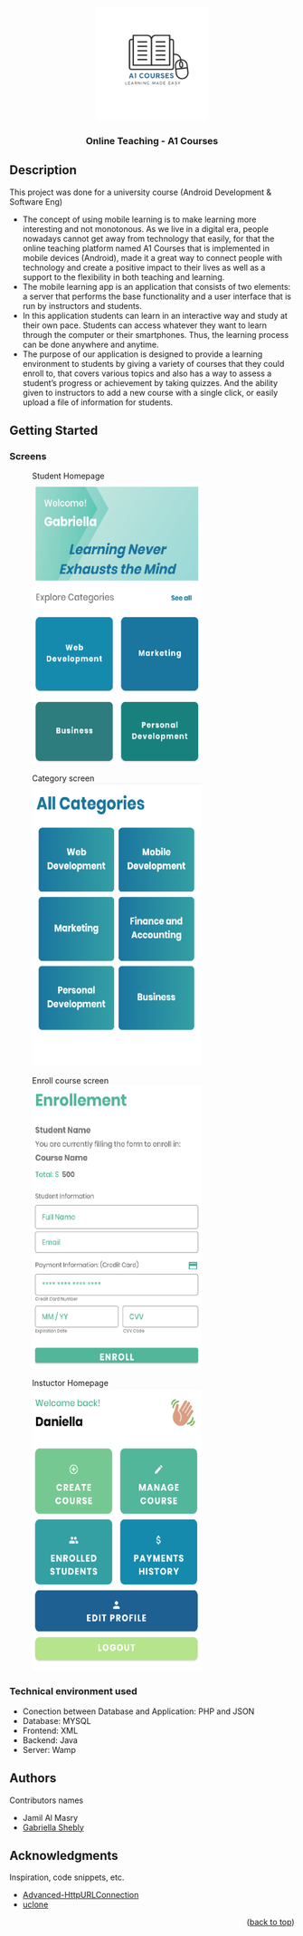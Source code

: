 <div id="top"></div>

<p align="center">
<img src="logo.png" alt="Logo" width="200" height="200">
  </a>
</p>
  <h3 align="center">Online Teaching - A1 Courses </h3>

## Description

This project was done for a university course (Android Development & Software Eng)

* The concept of using mobile learning is to make learning more interesting and not monotonous.
As we live in a digital era, people nowadays cannot get away from technology that easily, for that the online teaching platform named A1 Courses that is implemented in mobile devices (Android), made it a great way to connect people with technology and create a positive impact to their lives as well as a support to the flexibility in both teaching and learning.
* The mobile learning app is an application that consists of two elements: a server that performs the base functionality and a user interface that is run by instructors and students. 
* In this application students can learn in an interactive way and study at their own pace. Students can access whatever they want to learn through the computer or their smartphones. Thus, the learning process can be done anywhere and anytime.
* The purpose of our application is designed to provide a learning environment to students by giving a variety of courses that they could enroll to, that covers various topics and also has a way to assess a student’s progress or achievement by taking quizzes. And the ability given to instructors to add a new course with a single click, or easily upload a file of information for students.


## Getting Started

### Screens
<figure>
  <figcaption>Student Homepage</figcaption>
<img src="student_homepage.png" alt="Logo" width="300" height="500">
</figure>
<figure>
  <figcaption>Category screen</figcaption>
<img src="categories.png" alt="Logo" width="300" height="500">
</figure>
<figure>
  <figcaption>Enroll course screen</figcaption>
<img src="enroll.png" alt="Logo" width="300" height="500">
</figure>
<figure>
  <figcaption>Instuctor Homepage</figcaption>
<img src="instructor_homepage.png" alt="Logo" width="300" height="500">
</figure>



### Technical environment used

* Conection between Database and Application: PHP and JSON
* Database: MYSQL
* Frontend: XML
* Backend: Java
* Server: Wamp



## Authors

Contributors names

* Jamil Al Masry
* [Gabriella Shebly](https://beacons.ai/gabz.edu)


## Acknowledgments

Inspiration, code snippets, etc.
* [Advanced-HttpURLConnection](https://github.com/VishnuSivadasVS/Advanced-HttpURLConnection)
* [uclone](https://github.com/koushil-mankali/uclone)

<p align="right">(<a href="#top">back to top</a>)</p>
